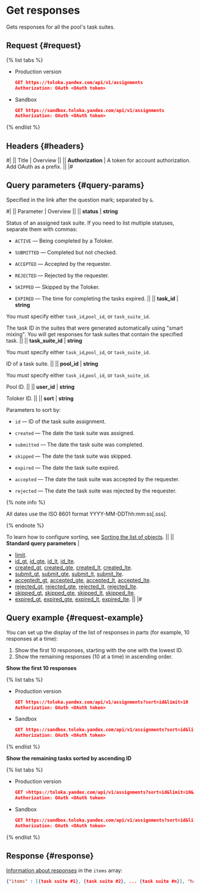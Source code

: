 # Get responses

Gets responses for all the pool's task suites.

## Request {#request}

{% list tabs %}

- Production version

	```json
	GET https://toloka.yandex.com/api/v1/assignments
	Authorization: OAuth <OAuth token>
	```

- Sandbox

	```json
	GET https://sandbox.toloka.yandex.com/api/v1/assignments
	Authorization: OAuth <OAuth token>
	```

{% endlist %}

## Headers {#headers}

#|
|| Title | Overview ||
|| **Authorization** | A token for account authorization. Add OAuth as a prefix. ||
|#

## Query parameters {#query-params}

Specified in the link after the question mark; separated by `&`.

#|
|| Parameter | Overview ||
|| **status** | **string**

Status of an assigned task suite. If you need to list multiple statuses, separate them with commas:

- `ACTIVE` — Being completed by a Toloker.
    
- `SUBMITTED` — Completed but not checked.
    
- `ACCEPTED` — Accepted by the requester.
    
- `REJECTED` — Rejected by the requester.
    
- `SKIPPED` — Skipped by the Toloker.
    
- `EXPIRED` — The time for completing the tasks expired. ||
|| **task_id** | **string**

You must specify either `task_id`,`pool_id`, or `task_suite_id`.

The task ID in the suites that were generated automatically using "smart mixing". You will get responses for task suites that contain the specified task. ||
|| **task_suite_id** | **string**

You must specify either `task_id`,`pool_id`, or `task_suite_id`.

ID of a task suite. ||
|| **pool_id** | **string**

You must specify either `task_id`,`pool_id`, or `task_suite_id`.

Pool ID. ||
|| **user_id** | **string**

Toloker ID. ||
|| **sort** | **string**

Parameters to sort by:

- `id` — ID of the task suite assignment.
    
- `created` — The date the task suite was assigned.
    
- `submitted` — The date the task suite was completed.
    
- `skipped` — The date the task suite was skipped.
    
- `expired` — The date the task suite expired.
    
- `accepted` — The date the task suite was accepted by the requester.
    
- `rejected` — The date the task suite was rejected by the requester.
    

{% note info %}

All dates use the ISO 8601 format YYYY-MM-DDThh:mm:ss[.sss].

{% endnote %}


To learn how to configure sorting, see [Sorting the list of objects](sorting.md). ||
|| **Standard query parameters** | 
* [limit](./standard-query-parameters.md#limit).
* [id_gt](./standard-query-parameters.md#id_gt), [id_gte](./standard-query-parameters.md#id_gte), [id_lt](./standard-query-parameters.md#id_lt), [id_lte](./standard-query-parameters.md#id_lte).
* [created_gt](./standard-query-parameters.md#created_gt), [created_gte](./standard-query-parameters.md#created_gte), [created_lt](./standard-query-parameters.md#created_lt), [created_lte](./standard-query-parameters.md#created_lte).
* [submit_gt](./standard-query-parameters.md#submit_gt), [submit_gte](./standard-query-parameters.md#submit_gte), [submit_lt](./standard-query-parameters.md#submit_lt), [submit_lte](./standard-query-parameters.md#submit_lte).
* [acceptedt_gt](./standard-query-parameters.md#accepted_gt), [accepted_gte](./standard-query-parameters.md#accepted_gte), [accepted_lt](./standard-query-parameters.md#accepted_lt), [accepted_lte](./standard-query-parameters.md#accepted_lte).
* [rejected_gt](./standard-query-parameters.md#rejected_gt), [rejected_gte](./standard-query-parameters.md#rejected_gte), [rejected_lt](./standard-query-parameters.md#rejected_lt), [rejected_lte](./standard-query-parameters.md#rejected_lte). 
* [skipped_gt](./standard-query-parameters.md#skipped_gt), [skipped_gte](./standard-query-parameters.md#skipped_gte), [skipped_lt](./standard-query-parameters.md#skipped_lt), [skipped_lte](./standard-query-parameters.md#skipped_lte).
* [expired_gt](./standard-query-parameters.md#expired_gt), [expired_gte](./standard-query-parameters.md#expired_gte), [expired_lt](./standard-query-parameters.md#expired_lt), [expired_lte](./standard-query-parameters.md#expired_lte). ||
|#

## Query example {#request-example}

You can set up the display of the list of responses in parts (for example, 10 responses at a time):

1. Show the first 10 responses, starting with the one with the lowest ID.
1. Show the remaining responses (10 at a time) in ascending order.

**Show the first 10 responses**

{% list tabs %}

- Production version

	```json
	GET https://toloka.yandex.com/api/v1/assignments?sort=id&limit=10
	Authorization: OAuth <OAuth token>
	```

- Sandbox

	```json
	GET https://sandbox.toloka.yandex.com/api/v1/assignments?sort=id&limit=10
	Authorization: OAuth <OAuth token>
	```

{% endlist %}

**Show the remaining tasks sorted by ascending ID**

{% list tabs %}

- Production version

	```json
	GET >https://toloka.yandex.com/api/v1/assignments?sort=id&limit=10&id_gt=<ID of the last task suite from the previous response>
	Authorization: OAuth <OAuth token>
	```

- Sandbox

	```json
	GET https://sandbox.toloka.yandex.com/api/v1/assignments?sort=id&limit=10&id_gt=<ID of the last task suite from the previous response>
	Authorization: OAuth <OAuth token>
	```

{% endlist %}

## Response {#response}

[Information about responses](get-assignment-id.md) in the `items` array:

```json
{"items" : [{task suite #1}, {task suite #2}, ... {task suite #n}], "has_more": true}
```

